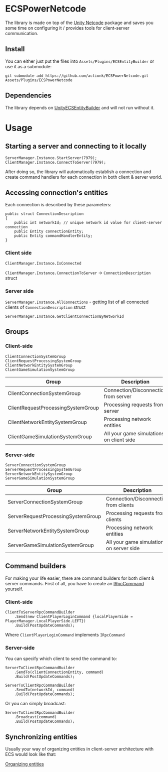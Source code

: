 # ECSPowerNetcode

The library is made on top of the [Unity Netcode](https://docs.unity3d.com/Packages/com.unity.netcode@0.1/manual/index.html) package and saves you some time on configuring it / provides tools for client-server communication.

## Install

You can either just put the files into `Assets/Plugins/ECSEntityBuilder` or use it as a submodule:
```
git submodule add https://github.com/actionk/ECSPowerNetcode.git Assets/Plugins/ECSPowerNetcode
```

## Dependencies

The library depends on [UnityECSEntityBuilder](https://github.com/actionk/UnityECSEntityBuilder) and will not run without it.

# Usage

## Starting a server and connecting to it locally

```
ServerManager.Instance.StartServer(7979);
ClientManager.Instance.ConnectToServer(7979);
```

After doing so, the library will automatically establish a connection and create command handlers for each connection in both client & server world.

## Accessing connection's entities

Each connection is described by these parameters:

```
public struct ConnectionDescription
{
    public int networkId; // unique network id value for client-server connection
    public Entity connectionEntity;
    public Entity commandHandlerEntity;
}
```

### Client side

`ClientManager.Instance.IsConnected`

`ClientManager.Instance.ConnectionToServer` -> `ConnectionDescription` struct

### Server side

`ServerManager.Instance.AllConnections` - getting list of all connected clients of `ConnectionDescription` struct

`ServerManager.Instance.GetClientConnectionByNetworkId`

## Groups

### Client-side

```
ClientConnectionSystemGroup
ClientRequestProcessingSystemGroup
ClientNetworkEntitySystemGroup
ClientGameSimulationSystemGroup
```

| Group | Description |
| --- | --- |
| ClientConnectionSystemGroup | Connection/Disconnection from server |
| ClientRequestProcessingSystemGroup | Processing requests from server |
| ClientNetworkEntitySystemGroup | Processing network entities |
| ClientGameSimulationSystemGroup | All your game simulations on client side |


### Server-side

```
ServerConnectionSystemGroup
ServerRequestProcessingSystemGroup
ServerNetworkEntitySystemGroup
ServerGameSimulationSystemGroup
```

| Group | Description |
| --- | --- |
| ServerConnectionSystemGroup | Connection/Disconnection from clients |
| ServerRequestProcessingSystemGroup | Processing requests from clients |
| ServerNetworkEntitySystemGroup | Processing network entities |
| ServerGameSimulationSystemGroup | All your game simulations on server side |

## Command builders

For making your life easier, there are command builders for both client & server commands.
First of all, you have to create an [IRpcCommand](https://docs.unity3d.com/Packages/com.unity.netcode@0.1/manual/getting-started.html) yourself.

### Client-side

```
ClientToServerRpcCommandBuilder
    .Send(new ClientPlayerLoginCommand {localPlayerSide = PlayerManager.LocalPlayerSide.LEFT})
    .Build(PostUpdateCommands);
```

Where `ClientPlayerLoginCommand` implements `IRpcCommand`

### Server-side


You can specify which client to send the command to:

```
ServerToClientRpcCommandBuilder
    .SendTo(clientConnectionEntity, command)
    .Build(PostUpdateCommands);
    
ServerToClientRpcCommandBuilder
    .SendTo(networkId, command)
    .Build(PostUpdateCommands);
```

Or you can simply broadcast:

```
ServerToClientRpcCommandBuilder
    .Broadcast(command)
    .Build(PostUpdateCommands);
```

## Synchronizing entities

Usually your way of organizing entities in client-server architecture with ECS would look like that:

[Organizing entities](.static/organizing_entities.png)
